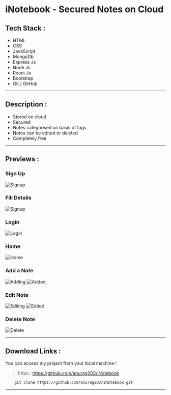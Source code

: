 # iNotebook - Secured Notes on Cloud
## **Tech Stack** : 
* HTML
* CSS
* JavaScript
* MongoDb
* Express Js
* Node Js
* React Js
* Bootstrap
* Git / GitHub
___
## **Description** : 
* Stored on cloud
* Secured
* Notes categorised on basis of tags
* Notes can be edited or deleted
* Completely free
___
## **Previews** : 
### Sign Up
![Signup](https://drive.google.com/uc?export=view&id=1Mx4B8pQXjUNIEvK9Ndww1migsXvDqe1t)
### Fill Details
![Signup](https://drive.google.com/uc?export=view&id=1M_qDoCTcW_I3CVVdIpzr_l7oHYnUUg_B)
### Login
![Login](https://drive.google.com/uc?export=view&id=1Mon2-6FwpCAaw-w4JjSP5vHZgoVf1vKG)
### Home
![Home](https://drive.google.com/uc?export=view&id=1OuS-mfrOJQIUelgzltMq8yYjUCYhubKm)
### Add a Note
![Adding](https://drive.google.com/uc?export=view&id=1Me1RmYoiWrMb3wrYOAqN2D2eQrcHkObG)
![Added](https://drive.google.com/uc?export=view&id=1MbiQoVR3ohXWBjzad8z684mApeKGbb1Y)
### Edit Note
![Editing](https://drive.google.com/uc?export=view&id=1MggyUdgBtjFMUva6XMnI_Uf1l8wISKPd)
![Edited](https://drive.google.com/uc?export=view&id=1M_bn3jWuuykr2DqyASG_pniAqqMIQTmQ)
### Delete Note
![Delete](https://drive.google.com/uc?export=view&id=1N1nNM4DJSf7mHSqB7aj8HlC4kA236QTE)
___
## **Download Links** : 
You can access my project from your local machine !
>https : https://github.com/anurag203/iNotebook

```bash
    git clone https://github.com/anurag203/iNotebook.git
```
___
